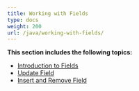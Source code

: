 ```yaml
---
title: Working with Fields
type: docs
weight: 200
url: /java/working-with-fields/
---
```


**This section includes the following topics:** 

- [Introduction to Fields](/words/java/introduction-to-fields/)
- [Update Field](/words/java/update-field/)
- [Insert and Remove Field](/words/java/insert-and-remove-field/)
